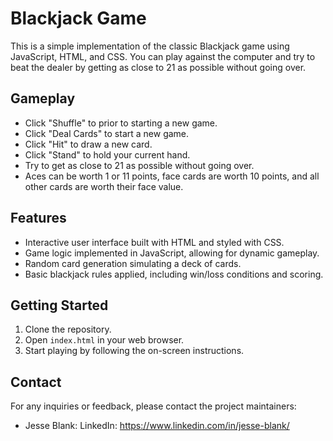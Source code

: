# Blackjack Game

This is a simple implementation of the classic Blackjack game using JavaScript, HTML, and CSS. You can play against the computer and try to beat the dealer by getting as close to 21 as possible without going over.

## Gameplay

- Click "Shuffle" to prior to starting a new game.
- Click "Deal Cards" to start a new game.
- Click "Hit" to draw a new card.
- Click "Stand" to hold your current hand.
- Try to get as close to 21 as possible without going over.
- Aces can be worth 1 or 11 points, face cards are worth 10 points, and all other cards are worth their face value.

## Features

- Interactive user interface built with HTML and styled with CSS.
- Game logic implemented in JavaScript, allowing for dynamic gameplay.
- Random card generation simulating a deck of cards.
- Basic blackjack rules applied, including win/loss conditions and scoring.

## Getting Started

1. Clone the repository.
2. Open `index.html` in your web browser.
3. Start playing by following the on-screen instructions.

## Contact

For any inquiries or feedback, please contact the project maintainers:

- Jesse Blank:
  LinkedIn: https://www.linkedin.com/in/jesse-blank/

